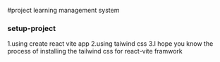 #project learning management system

### setup-project

1.using create react vite app
2.using taiwind css
3.I hope you know the process of installing the tailwind css for react-vite framwork 



